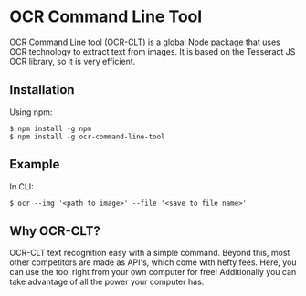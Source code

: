 # OCR Command Line Tool
OCR Command Line tool (OCR-CLT) is a global Node package that uses OCR technology to extract text from images. It is based on the Tesseract JS OCR library, so it is very efficient.
## Installation
Using npm:
```shell
$ npm install -g npm
$ npm install -g ocr-command-line-tool
```

## Example
In CLI:
```shell
$ ocr --img '<path to image>' --file '<save to file name>'
```
## Why OCR-CLT?

OCR-CLT text recognition easy with a simple command. Beyond this, most other competitors are made as API's, which come with hefty fees. Here, you can use the tool right from your own computer for free! Additionally you can take advantage of all the power your computer has.
